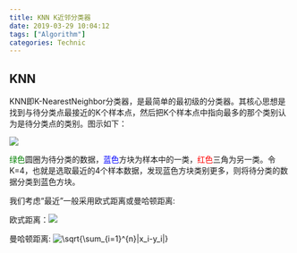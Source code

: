 ```yaml
---
title: KNN K近邻分类器
date: 2019-03-29 10:04:12
tags: ["Algorithm"]
categories: Technic
---
```


## KNN

KNN即K-NearestNeighbor分类器，是最简单的最初级的分类器。其核心思想是找到与待分类点最接近的K个样本点，然后把K个样本点中指向最多的那个类别认为是待分类点的类别。图示如下：

![](/uploads/KNN_1.png)

<font color="Green">绿色</font>圆圈为待分类的数据，<font color="Blue">蓝色</font>方块为样本中的一类，<font color="Red">红色</font>三角为另一类。令K=4，也就是选取最近的4个样本数据，发现蓝色方块类别更多，则将待分类的数据分类到蓝色方块。

我们考虑“最近”一般采用欧式距离或曼哈顿距离:

欧式距离：<img src="https://latex.codecogs.com/gif.latex?d(x,y)=\sqrt{\sum_{i=1}^{n}(x_i-y_i)^2}"  /> 

曼哈顿距离: <img src="https://latex.codecogs.com/gif.latex?d(x,y)=\sqrt{\sum_{i=1}^{n}|x_i-y_i|}" title="\sqrt{\sum_{i=1}^{n}|x_i-y_i|}" />